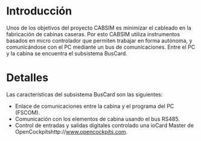 # Introducción #

Unos de los objetivos del proyecto CABSIM es minimizar el cableado en la fabricación de cabinas caseras. Por esto CABSIM utiliza instrumentos basados en micro controlador que permiten trabajar en forma autónoma, y comunicándose con el PC mediante un bus de comunicaciones. Entre el PC y la cabina se encuentra el subsistema BusCard.


# Detalles #

Las características del subsistema BusCard son las siguientes:
  * Enlace de comunicaciones entre la cabina y el programa del PC (FSCOM).
  * Comunicación con los elementos de cabina usando el bus RS485.
  * Control de entradas y salidas digitales controlado una ioCard Master de OpenCockpitshttp://www.opencockpits.com.